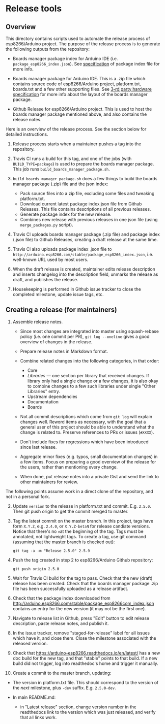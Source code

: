 # Release tools

## Overview

This directory contains scripts used to automate the release process of esp8266/Arduino project.
The purpose of the release process is to generate the following outputs from the repository:

* Boards manager package index for Arduino IDE (i.e. `package_esp8266_index.json`). See [specification](https://github.com/arduino/Arduino/wiki/Arduino-IDE-1.6.x-package_index.json-format-specification) of package index file for more info.

* Boards manager package for Arduino IDE. This is a .zip file which contains source code of esp8266/Arduino project, platform.txt, boards.txt and a few other supporting files. See [3-rd party hardware specification](https://github.com/arduino/Arduino/wiki/Arduino-IDE-1.5-3rd-party-Hardware-specification) for more info about the layout of the boards manager package.

* Github Release for esp8266/Arduino project. This is used to host the boards manager package mentioned above, and also contains the release notes.

Here is an overview of the release process. See the section below for detailed instructions.

1. Release process starts when a maintainer pushes a tag into the repository.

2. Travis CI runs a build for this tag, and one of the jobs (with `BUILD_TYPE=package`) is used to prepare the boards manager package. This job runs `build_boards_manager_package.sh`.

3. `build_boards_manager_package.sh` does a few things to build the boards manager package (.zip) file and the json index:

   *  Pack source files into a zip file, excluding some files and tweaking platform.txt.
   *  Download current latest package index json file from Github Releases. This file contains descriptions of all previous releases.
   *  Generate package index for the new release.
   *  Combines new release with previous releases in one json file (using `merge_packages.py` script).

4. Travis CI uploads boards manager package (.zip file) and package index (.json file) to Github Releases, creating a draft release at the same time.

5. Travis CI also uploads package index .json file to `http://arduino.esp8266.com/stable/package_esp8266_index.json`, i.e. well-known URL used by most users. 

6. When the draft release is created, maintainer edits release description and inserts changelog into the description field, unmarks the release as draft, and publishes the release.

7. Housekeeping is performed in Github issue tracker to close the completed milestone, update issue tags, etc.


## Creating a release (for maintainers)

1. Assemble release notes.

   * Since most changes are integrated into master using squash-rebase policy (i.e. one commit per PR), `git log --oneline` gives a good overview of changes in the release.

   * Prepare release notes in Markdown format.

   * Combine related changes into the following categories, in that order:

      - Core
      - *Libraries* — one section per library that received changes. If library only had a single change or a few changes, it is also okay to combine changes to a few such libraries under single "Other Libraries" entry.
      - Upstream dependencies
      - Documentation
      - Boards

   * Not all commit descriptions which come from `git log` will explain changes well. Reword items as necessary, with the goal that a general user of this project should be able to understand what the change is related to. Preserve references to PRs or issues (`#XXXX`).

   * Don't include fixes for regressions which have been introduced since last release.

   * Aggregate minor fixes (e.g. typos, small documentation changes) in a few items. Focus on preparing a good overview of the release for the users, rather than mentioning every change.

   * When done, put release notes into a private Gist and send the link to other maintainers for review.

The following points assume work in a direct clone of the repository, and not in a personal fork.

2. Update `version` to the release in platform.txt and commit. E.g. `2.5.0`. Then git push origin to get the commit merged to master.

3. Tag the latest commit on the master branch. In this project, tags have form `X.Y.Z`, e.g. `2.4.0`, or `X.Y.Z-betaN` for release candiate versions. Notice that there's no `v`at the beginning of the tag. Tags must be annotated, not lightweight tags. To create a tag, use git command (assuming that the master branch is checked out):

   ```
   git tag -a -m "Release 2.5.0" 2.5.0
   ```

4. Push the tag created in step 2 to esp8266/Arduino Github repository:

   ```
   git push origin 2.5.0
   ```

5. Wait for Travis CI build for the tag to pass. Check that the new (draft) release has been created. Check that the boards manager package .zip file has been successfully uploaded as a release artifact.

6. Check that the package index downloaded from http://arduino.esp8266.com/stable/package_esp8266com_index.json contains an entry for the new version (it may not be the first one).

7. Navigate to release list in Github, press "Edit" button to edit release description, paste release notes, and publish it.

8. In the issue tracker, remove "staged-for-release" label for all issues which have it, and close them. Close the milestone associated with the released version.

9. Check that https://arduino-esp8266.readthedocs.io/en/latest/ has a new doc build for the new tag, and that "stable" points to that build. If a new build did not trigger, log into readthedoc's home and trigger it manually.


10. Create a commit to the master branch, updating:

   * The version in platform.txt file. This should correspond to the version of the *next* milestone, plus `-dev` suffix. E.g. `2.5.0-dev`.

   * In main README.md:

     - in "Latest release" section, change version number in the readthedocs link to the version which was just released, and verify that all links work.
